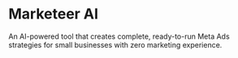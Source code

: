 # Marketeer AI

An AI-powered tool that creates complete, ready-to-run Meta Ads strategies for small businesses with zero marketing experience.
